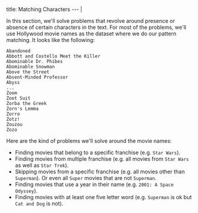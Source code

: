 title: Matching Characters
--- |

  In this section, we'll solve problems that revolve around presence or absence of certain characters in the text. For most of the problems, we'll use Hollywood movie names as the dataset where we do our pattern matching. It looks like the following:

  ```
  Abandoned
  Abbott and Costello Meet the Killer
  Abominable Dr. Phibes
  Abominable Snowman
  Above the Street
  Absent-Minded Professor
  Abyss
  ...
  Zoom
  Zoot Suit
  Zorba the Greek 
  Zorn's Lemma
  Zorro
  Zotz!
  Zouzou
  Zozo
  ```

  Here are the kind of problems we'll solve around the movie names:

  * Finding movies that belong to a specific franchise (e.g. `Star Wars`).
  * Finding movies from multiple franchise (e.g. all movies from `Star Wars` as well as `Star Trek`).
  * Skipping movies from a specific franchise (e.g. all movies other than `Superman`). Or even all `Super` movies that are not `Superman`.
  * Finding movies that use a year in their name (e.g. `2001: A Space Odyssey`).
  * Finding movies with at least one five letter word (e.g. `Superman` is ok but `Cat and Dog` is not).
